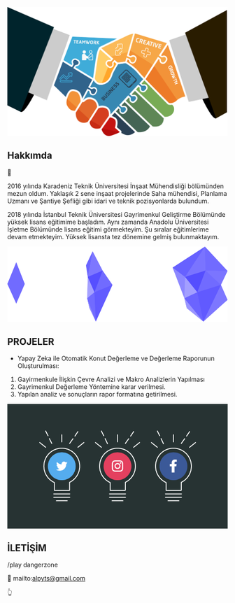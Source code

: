 
![](/images/0.png)

## Hakkımda

:rocket:

2016 yılında Karadeniz Teknik Üniversitesi İnşaat Mühendisliği bölümünden mezun oldum. Yaklaşık 2 sene inşaat projelerinde Saha mühendisi, Planlama Uzmanı ve Şantiye Şefliği gibi idari ve teknik pozisyonlarda bulundum.

2018 yılında İstanbul Teknik Üniversitesi Gayrimenkul Geliştirme Bölümünde yüksek lisans eğitimime başladım.
Aynı zamanda Anadolu Üniversitesi İşletme Bölümünde lisans eğitimi görmekteyim.
Şu sıralar eğitimlerime devam etmekteyim. Yüksek lisansta tez dönemine gelmiş bulunmaktayım.

![](/images/1.png)

## PROJELER

- Yapay Zeka ile Otomatik Konut Değerleme ve Değerleme Raporunun Oluşturulması: 

1. Gayirmenkule İlişkin Çevre Analizi ve Makro Analizlerin Yapılması
2. Gayrimenkul Değerleme Yöntemine karar verilmesi.
3. Yapılan analiz ve sonuçların rapor formatına getirilmesi.

![](/images/3.png)

## İLETİŞİM


/play dangerzone

:email: mailto:alpyts@gmail.com

:point_up_2:
```python

```
